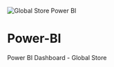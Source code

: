 ![Global Store Power BI](https://github.com/user-attachments/assets/44d166cd-9ce6-43ab-bf72-c469669a2f4e)
# Power-BI
Power BI Dashboard - Global Store
